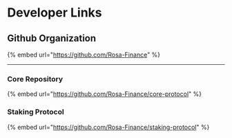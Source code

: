 # Developer Links

## Github Organization

{% embed url="https://github.com/Rosa-Finance" %}

***

### Core Repository

{% embed url="https://github.com/Rosa-Finance/core-protocol" %}

### Staking Protocol

{% embed url="https://github.com/Rosa-Finance/staking-protocol" %}
